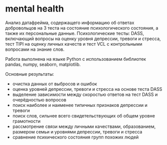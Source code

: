 # mental health
 
Анализ датафрейма, содержащего информацию об ответах добровольцов на 3 теста на состояние психологического состояния, а также их персональные данные. Психологические тесты: DASS, включающий вопросы на оценку уровня депрессии, тревоги и стресса, тест TIPI на оценку личных качеств и тест VCL с контрольными вопросами на знание слов.

Работа выполнена на языке Python с использованием библиотек pandas, numpy, seaborn, matplotlib.

Основные результаты:

- очистка данных от выбросов и ошибок
- оценка уровней депрессии, тревоги и стресса на основе теста DASS
- выделение зависимости между скоростью ответов на тест DASS и очерёдностью вопросов
- поиск наиболее и наименее типичных признаков депрессии и тревоги
- поиск слов, сильнее всего свидетельствующих об общем уровне грамотности
- рассмотрение связи между личными качествами, образованием, размером семьи и уровнями депрессии, тревоги и стресса
- сравнение психического состояния групп похожих людей
